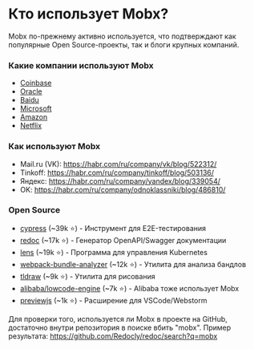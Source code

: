 # Кто использует Mobx?

Mobx по-прежнему активно используется, что подтверждают как популярные Open Source-проекты, так и блоги крупных компаний.

### Какие компании используют Mobx
- [Coinbase](https://github.com/mobxjs/mobx/discussions/681#discussioncomment-104579)
- [Oracle](https://github.com/mobxjs/mobx/discussions/681#discussioncomment-104687)
- [Baidu](https://github.com/mobxjs/mobx/discussions/681#discussioncomment-104688)
- [Microsoft](https://github.com/mobxjs/mobx/discussions/681#discussioncomment-420684)
- [Amazon](https://github.com/mobxjs/mobx/discussions/681#discussioncomment-104604)
- [Netflix](https://github.com/mobxjs/mobx/discussions/681#discussioncomment-104674)

### Как используют Mobx
- Mail.ru (VK): https://habr.com/ru/company/vk/blog/522312/
- Tinkoff: https://habr.com/ru/company/tinkoff/blog/503136/
- Яндекс: https://habr.com/ru/company/yandex/blog/339054/
- OK: https://habr.com/ru/company/odnoklassniki/blog/486810/

### Open Source
- [cypress](https://github.com/cypress-io/cypress) (~39k ⭐) - Инструмент для E2E-тестирования
- [redoc](https://github.com/Redocly/redoc) (~17k ⭐) - Генератор OpenAPI/Swagger документации
- [lens](https://github.com/lensapp/lens) (~19k ⭐) - Программа для управления Kubernetes
- [webpack-bundle-analyzer](https://github.com/webpack-contrib/webpack-bundle-analyzer) (~12k ⭐) - Утилита для анализа бандлов
- [tldraw](https://github.com/tldraw/tldraw) (~9k ⭐) - Утилита для рисования
- [alibaba/lowcode-engine](https://github.com/alibaba/lowcode-engine) (~7k ⭐) - Alibaba тоже использует Mobx
- [previewjs](https://github.com/fwouts/previewjs) (~1k ⭐) - Расширение для VSCode/Webstorm

Для проверки того, используется ли Mobx в проекте на GitHub, достаточно внутри репозитория в поиске вбить "mobx". Пример результата: https://github.com/Redocly/redoc/search?q=mobx
